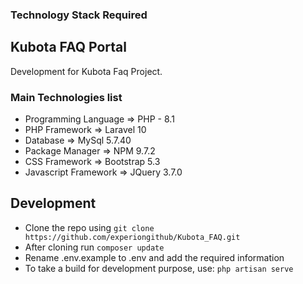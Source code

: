 ### Technology Stack Required

## Kubota FAQ Portal

Development for Kubota Faq Project.

### Main Technologies list
* Programming Language    => PHP - 8.1
* PHP Framework           => Laravel 10
* Database                => MySql 5.7.40
* Package Manager         => NPM 9.7.2
* CSS Framework           => Bootstrap 5.3
* Javascript Framework    => JQuery 3.7.0

## Development

* Clone the repo using  `git clone https://github.com/experiongithub/Kubota_FAQ.git`
* After cloning run `composer update`
* Rename .env.example to .env and add the required information
* To take a build for development purpose, use: `php artisan serve`




